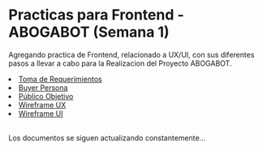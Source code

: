 <h1>Practicas para Frontend - ABOGABOT (Semana 1)</h1>


Agregando practica de Frontend, relacionado a UX/UI, con sus diferentes pasos a llevar a cabo para la Realizacion del Proyecto ABOGABOT.

<li><a href="https://github.com/OmarVenturaP/Practica-Frontend-Sem1/blob/main/01%20-Requerimientos.pdf" target="blank">Toma de Requerimientos</a>
<li><a href="https://github.com/OmarVenturaP/Practica-Frontend-Sem1/blob/main/02%20-%20Buyer%20Persona%20-%20MARIO%20GONZALEZ.pdf" target="blank">Buyer Persona</a></li>
<li><a href="https://github.com/OmarVenturaP/Practica-Frontend-Sem1/blob/main/03%20-%20P%C3%BAblico%20Objetivo.pdf" target="blank">Público Objetivo</a></li>
<li><a href="https://github.com/OmarVenturaP/Practica-Frontend-Sem1/blob/main/04%20-%20UX%20ABOGABOT.pdf" target="blank">Wireframe UX</a></li>
<li><a href="https://github.com/OmarVenturaP/Practica-Frontend-Sem1/blob/main/05%20-%20UI%20-%20ABOGABOT.md" target="blank">Wireframe UI</a></li>
<br>
<p>Los documentos se siguen actualizando constantemente...</p>
